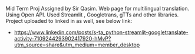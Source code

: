 Mid Term Proj Assigned by Sir Qasim.
Web page for multilingual translation.
Using Open API.
Used Streamlit , Googletrans, gTTs and other libraries.
Project uploaded to linked in as well, see below link:
- https://www.linkedin.com/posts/s-ta_python-streamlit-googletranslate-activity-7109244293902417920-hMvP?utm_source=share&utm_medium=member_desktop
